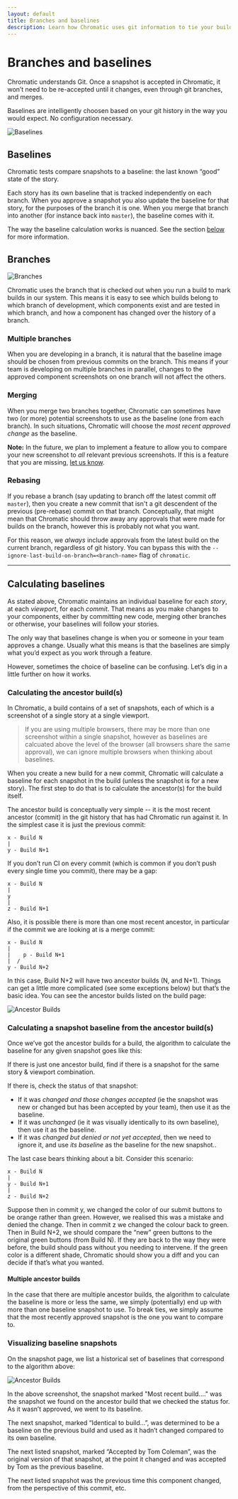 ```yaml
---
layout: default
title: Branches and baselines
description: Learn how Chromatic uses git information to tie your builds together
---
```


# Branches and baselines

Chromatic understands Git. Once a snapshot is accepted in Chromatic, it won’t need to be re-accepted until it changes, even through git branches, and merges.

Baselines are intelligently choosen based on your git history in the way you would expect. No configuration necessary.

![Baselines](/img/baselines.jpg)

## Baselines

Chromatic tests compare snapshots to a baseline: the last known “good” state of the story.

Each story has its own baseline that is tracked independently on each branch. When you approve a snapshot you also update the baseline for that story, for the purposes of the branch it is one. When you merge that branch into another (for instance back into `master`), the baseline comes with it.

The way the baseline calculation works is nuanced. See the section [below](#calculating-baselines) for more information.

## Branches

![Branches](img/branch-merge.jpg)

Chromatic uses the branch that is checked out when you run a build to mark builds in our system. This means it is easy to see which builds belong to which branch of development, which components exist and are tested in which branch, and how a component has changed over the history of a branch.

### Multiple branches

When you are developing in a branch, it is natural that the baseline image should be chosen from previous commits on the branch. This means if your team is developing on multiple branches in parallel, changes to the approved component screenshots on one branch will not affect the others.

### Merging

When you merge two branches together, Chromatic can sometimes have two (or more) potential screenshots to use as the baseline (one from each branch). In such situations, Chromatic will choose the _most recent approved change_ as the baseline.

<div class="aside">
<b>Note:</b> In the future, we plan to implement a feature to allow you to compare your new screenshot to <i>all</i> relevant previous screenshots. If this is a feature that you are missing, <a href="mailto:support@hichroma.com">let us know</a>.
</div>

### Rebasing

If you rebase a branch (say updating to branch off the latest commit off `master`), then you create a new commit that isn't a git descendent of the previous (pre-rebase) commit on that branch. Conceptually, that might mean that Chromatic should throw away any approvals that were made for builds on the branch, however this is probably not what you want.

For this reason, we _always_ include approvals from the latest build on the current branch, regardless of git history. You can bypass this with the `--ignore-last-build-on-branch=<branch-name>` flag of `chromatic`.

---

## Calculating baselines

As stated above, Chromatic maintains an individual baseline for each _story_, at each _viewport_, for each _commit_. That means as you make changes to your components, either by committing new code, merging other branches or otherwise, your baselines will follow your stories.

The only way that baselines change is when you or someone in your team approves a change. Usually what this means is that the baselines are simply what you’d expect as you work through a feature.

However, sometimes the choice of baseline can be confusing. Let’s dig in a little further on how it works.

### Calculating the ancestor build(s)

In Chromatic, a build contains of a set of snapshots, each of which is a screenshot of a single story at a single viewport.

> If you are using multiple browsers, there may be more than one screenshot within a single snapshot, however as baselines are calcuated above the level of the browser (all browsers share the same approval), we can ignore multiple browsers when thinking about baselines.

When you create a new build for a new commit, Chromatic will calculate a baseline for each snapshot in the build (unless the snapshot is for a new story). The first step to do that is to calculate the ancestor(s) for the build itself.

The ancestor build is conceptually very simple -- it is the most recent ancestor (commit) in the git history that has had Chromatic run against it. In the simplest case it is just the previous commit:

```
x - Build N
|
y - Build N+1
```

If you don’t run CI on every commit (which is common if you don’t push every single time you commit), there may be a gap:

```
x - Build N
|
y
|
z - Build N+1
```

Also, it is possible there is more than one most recent ancestor, in particular if the commit we are looking at is a merge commit:

```
x - Build N
|
|    p - Build N+1
|  /
y - Build N+2
```

In this case, Build N+2 will have two ancestor builds (N, and N+1).
Things can get a little more complicated (see some exceptions below) but that’s the basic idea.
You can see the ancestor builds listed on the build page:

![Ancestor Builds](img/ancestor-builds.png)

### Calculating a snapshot baseline from the ancestor build(s)

Once we’ve got the ancestor builds for a build, the algorithm to calculate the baseline for any given snapshot goes like this:

If there is just one ancestor build, find if there is a snapshot for the same story & viewport combination.

If there is, check the status of that snapshot:

- If it was _changed and those changes accepted_ (ie the snapshot was new or changed but has been accepted by your team), then use it as the baseline.
- If it was _unchanged_ (ie it was visually identically to its own baseline), then use it as the baseline.
- If it was _changed but denied or not yet accepted_, then we need to ignore it, and use _its baseline_ as the baseline for the new snapshot..

The last case bears thinking about a bit. Consider this scenario:

```
x - Build N
|
y - Build N+1
|
z - Build N+2
```

Suppose then in commit y, we changed the color of our submit buttons to be orange rather than green. However, we realised this was a mistake and denied the change. Then in commit z we changed the colour back to green.
Then in Build N+2, we should compare the “new” green buttons to the original green buttons (from Build N). If they are back to the way they were before, the build should pass without you needing to intervene. If the green color is a different shade, Chromatic should show you a diff and you can decide if that’s what you wanted.

#### Multiple ancestor builds

In the case that there are multiple ancestor builds, the algorithm to calculate the baseline is more or less the same, we simply (potentially) end up with more than one baseline snapshot to use. To break ties, we simply assume that the most recently approved snapshot is the one you want to compare to.

### Visualizing baseline snapshots

On the snapshot page, we list a historical set of baselines that correspond to the algorithm above:

![Ancestor Builds](img/baseline-history.png)

In the above screenshot, the snapshot marked "Most recent build...." was the snapshot we found on the ancestor build that we checked the status for. As it wasn’t approved, we went to its baseline.

The next snapshot, marked “Identical to build...”, was determined to be a baseline on the previous build and used as it hadn’t changed compared to its own baseline.

The next listed snapshot, marked “Accepted by Tom Coleman”, was the original version of that snapshot, at the point it changed and was accepted by Tom as the previous baseline.

The next listed snapshot was the previous time this component changed, from the perspective of this commit, etc.

